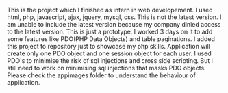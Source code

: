 This is the project which I finished as intern in web developement. 
I used html, php, javascript, ajax, jquery, mysql, css. 
This is not the latest version.
I am unable to include the latest version because my company dinied access to the latest version.
This is just a prototype.
I worked 3 days on it to add some features like PDO(PHP Data Objects) and table paginations. 
I added this project to repository just to showcase my php skills.
Application will create only one PDO object and one session object for each user.
I used PDO's to minimise the risk of sql injections and cross side scripting.
But i still need to work on minimising sql injections that masks PDO objects.
Please check the appimages folder to understand the behaviour of application.
